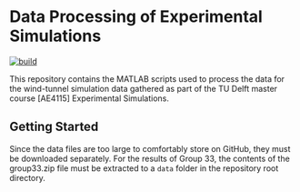 # Data Processing of Experimental Simulations

[![build][build_badge]](https://github.com/skilkis/experimental_simulations/actions/workflows/build.yml)

This repository contains the MATLAB scripts used to process the data for the
wind-tunnel simulation data gathered as part of the TU Delft master course
[AE4115] Experimental Simulations.

## Getting Started

Since the data files are too large to comfortably store on GitHub, they must be
downloaded separately. For the results of Group 33, the contents of the
group33.zip file must be extracted to a `data` folder in the repository root
directory.

<!-- Un-wrapped long URLS -->
[build_badge]: https://github.com/skilkis/experimental_simulations/actions/workflows/build.yml/badge.svg?branch=master

